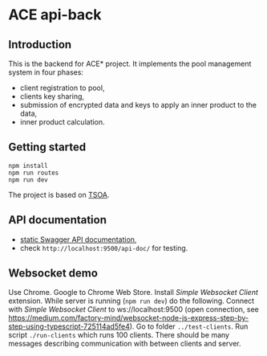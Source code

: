 # ACE api-back

## Introduction

This is the backend for ACE* project. It implements the pool management system in four phases:
- client registration to pool,
- clients key sharing,
- submission of encrypted data and keys to apply an inner product to the data,
- inner product calculation.

## Getting started 

```
npm install
npm run routes
npm run dev
```

The project is based on [TSOA](https://tsoa-community.github.io/docs/). 


## API documentation

- [static Swagger API documentation](https://cryptohackathon.github.io/ace-net/),
- check `http://localhost:9500/api-doc/` for testing.


## Websocket demo

Use Chrome. Google to Chrome Web Store. Install *Simple Websocket Client* extension.
While server is running (`npm run dev`) do the following.
Connect with *Simple Websocket Client* to ws://localhost:9500  (open connection, see https://medium.com/factory-mind/websocket-node-js-express-step-by-step-using-typescript-725114ad5fe4).
Go to folder `../test-clients`. Run script `./run-clients` which runs 100 clients. 
There should be many messages describing communication with between clients and server.


